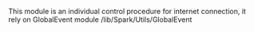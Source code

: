 This module is an individual control procedure for internet connection, it rely on GlobalEvent module
/lib/Spark/Utils/GlobalEvent
